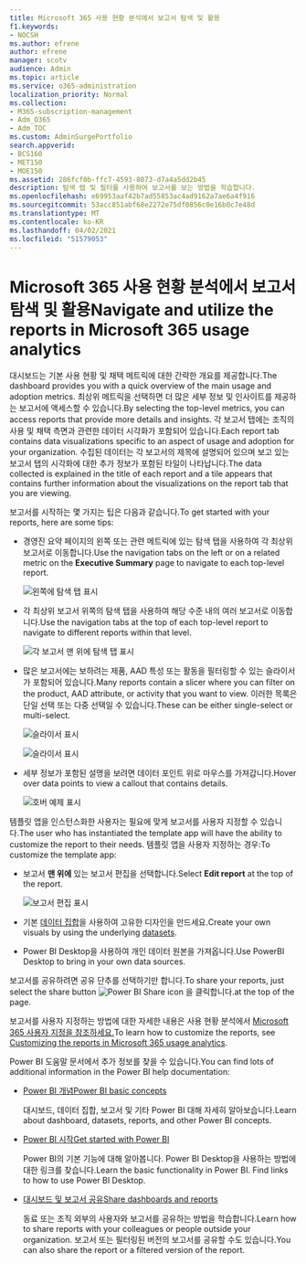 ```yaml
---
title: Microsoft 365 사용 현황 분석에서 보고서 탐색 및 활용
f1.keywords:
- NOCSH
ms.author: efrene
author: efrene
manager: scotv
audience: Admin
ms.topic: article
ms.service: o365-administration
localization_priority: Normal
ms.collection:
- M365-subscription-management
- Adm_O365
- Adm_TOC
ms.custom: AdminSurgePortfolio
search.appverid:
- BCS160
- MET150
- MOE150
ms.assetid: 286fcf0b-ffc7-4593-8073-d7a4a5dd2b45
description: 탐색 탭 및 필터를 사용하여 보고서를 보는 방법을 학습합니다.
ms.openlocfilehash: e69953aaf42b7ad55853ac4ad9162a7ae6a4f916
ms.sourcegitcommit: 53acc851abf68e2272e75df0856c0e16b0c7e48d
ms.translationtype: MT
ms.contentlocale: ko-KR
ms.lasthandoff: 04/02/2021
ms.locfileid: "51579053"
---
```

# <a name="navigate-and-utilize-the-reports-in-microsoft-365-usage-analytics"></a><span data-ttu-id="65575-103">Microsoft 365 사용 현황 분석에서 보고서 탐색 및 활용</span><span class="sxs-lookup"><span data-stu-id="65575-103">Navigate and utilize the reports in Microsoft 365 usage analytics</span></span>

<span data-ttu-id="65575-104">대시보드는 기본 사용 현황 및 채택 메트릭에 대한 간략한 개요를 제공합니다.</span><span class="sxs-lookup"><span data-stu-id="65575-104">The dashboard provides you with a quick overview of the main usage and adoption metrics.</span></span> <span data-ttu-id="65575-105">최상위 메트릭을 선택하면 더 많은 세부 정보 및 인사이트를 제공하는 보고서에 액세스할 수 있습니다.</span><span class="sxs-lookup"><span data-stu-id="65575-105">By selecting the top-level metrics, you can access reports that provide more details and insights.</span></span> <span data-ttu-id="65575-106">각 보고서 탭에는 조직의 사용 및 채택 측면과 관련한 데이터 시각화가 포함되어 있습니다.</span><span class="sxs-lookup"><span data-stu-id="65575-106">Each report tab contains data visualizations specific to an aspect of usage and adoption for your organization.</span></span> <span data-ttu-id="65575-107">수집된 데이터는 각 보고서의 제목에 설명되어 있으며 보고 있는 보고서 탭의 시각화에 대한 추가 정보가 포함된 타일이 나타납니다.</span><span class="sxs-lookup"><span data-stu-id="65575-107">The data collected is explained in the title of each report and a tile appears that contains further information about the visualizations on the report tab that you are viewing.</span></span>

<span data-ttu-id="65575-108">보고서를 시작하는 몇 가지는 팁은 다음과 같습니다.</span><span class="sxs-lookup"><span data-stu-id="65575-108">To get started with your reports, here are some tips:</span></span>

- <span data-ttu-id="65575-109">경영진 요약 페이지의 왼쪽 또는 관련 메트릭에  있는 탐색 탭을 사용하여 각 최상위 보고서로 이동합니다.</span><span class="sxs-lookup"><span data-stu-id="65575-109">Use the navigation tabs on the left or on a related metric on the **Executive Summary** page to navigate to each top-level report.</span></span>

    ![왼쪽에 탐색 탭 표시](../../media/navigate-usage-analytics1.png)

- <span data-ttu-id="65575-111">각 최상위 보고서 위쪽의 탐색 탭을 사용하여 해당 수준 내의 여러 보고서로 이동합니다.</span><span class="sxs-lookup"><span data-stu-id="65575-111">Use the navigation tabs at the top of each top-level report to navigate to different reports within that level.</span></span>

    ![각 보고서 맨 위에 탐색 탭 표시](../../media/navigate-usage-analytics2.png)

- <span data-ttu-id="65575-113">많은 보고서에는 보하려는 제품, AAD 특성 또는 활동을 필터링할 수 있는 슬라이서가 포함되어 있습니다.</span><span class="sxs-lookup"><span data-stu-id="65575-113">Many reports contain a slicer where you can filter on the product, AAD attribute, or activity that you want to view.</span></span> <span data-ttu-id="65575-114">이러한 목록은 단일 선택 또는 다중 선택일 수 있습니다.</span><span class="sxs-lookup"><span data-stu-id="65575-114">These can be either single-select or multi-select.</span></span>

    ![슬라이서 표시](../../media/navigate-usage-analytics3.png)

    ![슬라이서 표시](../../media/navigate-usage-analytics4.png)


- <span data-ttu-id="65575-117">세부 정보가 포함된 설명을 보려면 데이터 포인트 위로 마우스를 가져갑니다.</span><span class="sxs-lookup"><span data-stu-id="65575-117">Hover over data points to view a callout that contains details.</span></span>

    ![호버 예제 표시](../../media/navigate-usage-analytics6.png)

<span data-ttu-id="65575-119">템플릿 앱을 인스턴스화한 사용자는 필요에 맞게 보고서를 사용자 지정할 수 있습니다.</span><span class="sxs-lookup"><span data-stu-id="65575-119">The user who has instantiated the template app will have the ability to customize the report to their needs.</span></span> <span data-ttu-id="65575-120">템플릿 앱을 사용자 지정하는 경우:</span><span class="sxs-lookup"><span data-stu-id="65575-120">To customize the template app:</span></span>

- <span data-ttu-id="65575-121">보고서 **맨 위에** 있는 보고서 편집을 선택합니다.</span><span class="sxs-lookup"><span data-stu-id="65575-121">Select **Edit report** at the top of the report.</span></span>

    ![보고서 편집 표시](../../media/navigate-usage-analytics7.png)


- <span data-ttu-id="65575-123">기본 [데이터 집합](usage-analytics-data-model.md)을 사용하여 고유한 디자인을 만드세요.</span><span class="sxs-lookup"><span data-stu-id="65575-123">Create your own visuals by using the underlying [datasets](usage-analytics-data-model.md).</span></span>

- <span data-ttu-id="65575-124">Power BI Desktop을 사용하여 개인 데이터 원본을 가져옵니다.</span><span class="sxs-lookup"><span data-stu-id="65575-124">Use PowerBI Desktop to bring in your own data sources.</span></span>

<span data-ttu-id="65575-125">보고서를 공유하려면 공유 단추를 선택하기만 합니다.</span><span class="sxs-lookup"><span data-stu-id="65575-125">To share your reports, just select the share button</span></span> ![Power BI Share icon](../../media/dbb0569d-2013-4f9d-ab9d-d01b09631b92.png) <span data-ttu-id="65575-127">을 클릭합니다.</span><span class="sxs-lookup"><span data-stu-id="65575-127">at the top of the page.</span></span>

<span data-ttu-id="65575-128">보고서를 사용자 지정하는 방법에 대한 자세한 내용은 사용 현황 분석에서 [Microsoft 365 사용자 지정을 참조하세요.](customize-reports.md)</span><span class="sxs-lookup"><span data-stu-id="65575-128">To learn how to customize the reports, see [Customizing the reports in Microsoft 365 usage analytics](customize-reports.md).</span></span>

<span data-ttu-id="65575-129">Power BI 도움말 문서에서 추가 정보를 찾을 수 있습니다.</span><span class="sxs-lookup"><span data-stu-id="65575-129">You can find lots of additional information in the Power BI help documentation:</span></span>

- [<span data-ttu-id="65575-130">Power BI 개념</span><span class="sxs-lookup"><span data-stu-id="65575-130">Power BI basic concepts</span></span>](/power-bi/service-basic-concepts)

    <span data-ttu-id="65575-131">대시보드, 데이터 집합, 보고서 및 기타 Power BI 대해 자세히 알아보습니다.</span><span class="sxs-lookup"><span data-stu-id="65575-131">Learn about dashboard, datasets, reports, and other Power BI concepts.</span></span>

- [<span data-ttu-id="65575-132">Power BI 시작</span><span class="sxs-lookup"><span data-stu-id="65575-132">Get started with Power BI</span></span>](/power-bi/service-get-started?wt.mc_id=O365_Reports_PBI_contentpack)

    <span data-ttu-id="65575-p104">Power BI의 기본 기능에 대해 알아봅니다. Power BI Desktop을 사용하는 방법에 대한 링크를 찾습니다.</span><span class="sxs-lookup"><span data-stu-id="65575-p104">Learn the basic functionality in Power BI. Find links to how to use Power BI Desktop.</span></span>

- [<span data-ttu-id="65575-135">대시보드 및 보고서 공유</span><span class="sxs-lookup"><span data-stu-id="65575-135">Share dashboards and reports</span></span>](/power-bi/service-share-dashboards)

    <span data-ttu-id="65575-136">동료 또는 조직 외부의 사용자와 보고서를 공유하는 방법을 학습합니다.</span><span class="sxs-lookup"><span data-stu-id="65575-136">Learn how to share reports with your colleagues or people outside your organization.</span></span> <span data-ttu-id="65575-137">보고서 또는 필터링된 버전의 보고서를 공유할 수도 있습니다.</span><span class="sxs-lookup"><span data-stu-id="65575-137">You can also share the report or a filtered version of the report.</span></span>